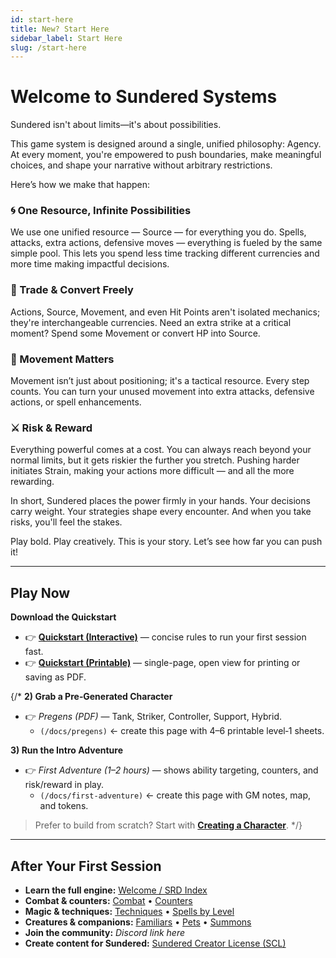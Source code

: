 ```yaml
---
id: start-here
title: New? Start Here
sidebar_label: Start Here
slug: /start-here
---
```


# Welcome to Sundered Systems

Sundered isn't about limits—it's about possibilities.

This game system is designed around a single, unified philosophy: Agency. At every moment, you're empowered to push boundaries, make meaningful choices, and shape your narrative without arbitrary restrictions.

Here’s how we make that happen:

### 🌀 One Resource, Infinite Possibilities
We use one unified resource — Source — for everything you do. Spells, attacks, extra actions, defensive moves — everything is fueled by the same simple pool. This lets you spend less time tracking different currencies and more time making impactful decisions.

### 🔄 Trade & Convert Freely
Actions, Source, Movement, and even Hit Points aren't isolated mechanics; they're interchangeable currencies. Need an extra strike at a critical moment? Spend some Movement or convert HP into Source.

### 🧭 Movement Matters
Movement isn’t just about positioning; it's a tactical resource. Every step counts. You can turn your unused movement into extra attacks, defensive actions, or spell enhancements.

### ⚔️ Risk & Reward
Everything powerful comes at a cost. You can always reach beyond your normal limits, but it gets riskier the further you stretch. Pushing harder initiates Strain, making your actions more difficult — and all the more rewarding.

In short, Sundered places the power firmly in your hands. Your decisions carry weight. Your strategies shape every encounter. And when you take risks, you'll feel the stakes.

Play bold. Play creatively. This is your story. Let’s see how far you can push it!

---

## Play Now

**Download the Quickstart**  
- 👉 **[Quickstart (Interactive)](./quickstart-interactive)** — concise rules to run your first session fast.  
- 👉 **[Quickstart (Printable)](./quickstart-printable)** — single-page, open view for printing or saving as PDF.

{/*
**2) Grab a Pre‑Generated Character**  
- 👉 _Pregens (PDF)_ — Tank, Striker, Controller, Support, Hybrid.  
  - `(/docs/pregens)` ← create this page with 4–6 printable level‑1 sheets.

**3) Run the Intro Adventure**  
- 👉 _First Adventure (1–2 hours)_ — shows ability targeting, counters, and risk/reward in play.  
  - `(/docs/first-adventure)` ← create this page with GM notes, map, and tokens.

> Prefer to build from scratch? Start with **[Creating a Character](/docs/creating-a-character)**.
*/}
---

## After Your First Session

- **Learn the full engine:** [Welcome / SRD Index](./start-here)  
- **Combat & counters:** [Combat](./combat) • [Counters](./counters)  
- **Magic & techniques:** [Techniques](./techniques) • [Spells by Level](./level-1-spells)  
- **Creatures & companions:** [Familiars](./familiars) • [Pets](./pets) • [Summons](./summoned-creatures)  
- **Join the community:** _Discord link here_  
- **Create content for Sundered:** [Sundered Creator License (SCL)](./SCL)
